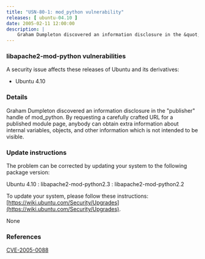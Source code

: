 ```yaml
---
title: "USN-80-1: mod_python vulnerability"
releases: [ ubuntu-04.10 ]
date: 2005-02-11 12:00:00
description: |
    Graham Dumpleton discovered an information disclosure in the &quot;publisher&quot; handle of mod_python. By requesting a carefully crafted URL for a published module page, anybody can obtain extra information about internal variables, objects, and other information which is not intended to be visible.
--- 
```

 
### libapache2-mod-python vulnerabilities

A security issue affects these releases of Ubuntu and its derivatives:

* Ubuntu 4.10

### Details

Graham Dumpleton discovered an information disclosure in the &quot;publisher&quot; handle of mod_python. By requesting a carefully crafted URL for a published module page, anybody can obtain extra information about internal variables, objects, and other information which is not intended to be visible.

### Update instructions

The problem can be corrected by updating your system to the following package version:

Ubuntu 4.10
 : libapache2-mod-python2.3 
 : libapache2-mod-python2.2 

To update your system, please follow these instructions: [https://wiki.ubuntu.com/Security/Upgrades](https://wiki.ubuntu.com/Security/Upgrades).

None

### References

 [CVE-2005-0088](http://people.ubuntu.com/~ubuntu-security/cve/CVE-2005-0088)
 
